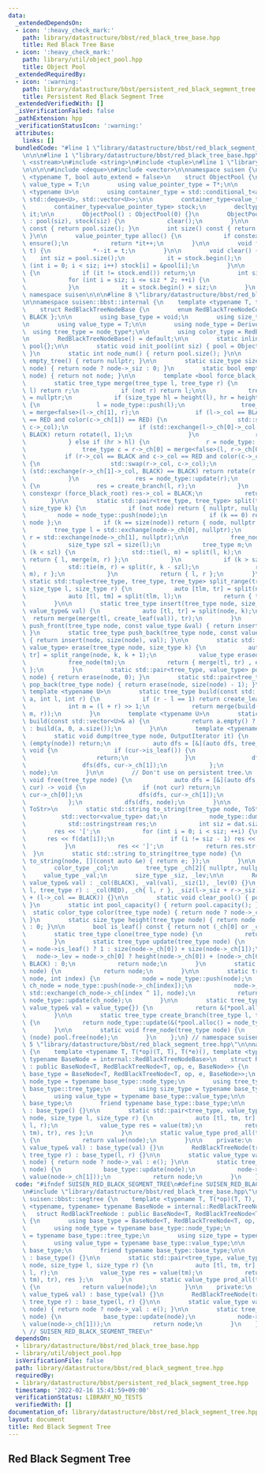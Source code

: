 ```yaml
---
data:
  _extendedDependsOn:
  - icon: ':heavy_check_mark:'
    path: library/datastructure/bbst/red_black_tree_base.hpp
    title: Red Black Tree Base
  - icon: ':heavy_check_mark:'
    path: library/util/object_pool.hpp
    title: Object Pool
  _extendedRequiredBy:
  - icon: ':warning:'
    path: library/datastructure/bbst/persistent_red_black_segment_tree.hpp
    title: Persistent Red Black Segment Tree
  _extendedVerifiedWith: []
  _isVerificationFailed: false
  _pathExtension: hpp
  _verificationStatusIcon: ':warning:'
  attributes:
    links: []
  bundledCode: "#line 1 \"library/datastructure/bbst/red_black_segment_tree.hpp\"\n\
    \n\n\n#line 1 \"library/datastructure/bbst/red_black_tree_base.hpp\"\n\n\n\n#include\
    \ <sstream>\n#include <string>\n#include <tuple>\n#line 1 \"library/util/object_pool.hpp\"\
    \n\n\n\n#include <deque>\n#include <vector>\n\nnamespace suisen {\n    template\
    \ <typename T, bool auto_extend = false>\n    struct ObjectPool {\n        using\
    \ value_type = T;\n        using value_pointer_type = T*;\n\n        template\
    \ <typename U>\n        using container_type = std::conditional_t<auto_extend,\
    \ std::deque<U>, std::vector<U>>;\n\n        container_type<value_type> pool;\n\
    \        container_type<value_pointer_type> stock;\n        decltype(stock.begin())\
    \ it;\n\n        ObjectPool() : ObjectPool(0) {}\n        ObjectPool(int siz)\
    \ : pool(siz), stock(siz) {\n            clear();\n        }\n\n        int capacity()\
    \ const { return pool.size(); }\n        int size() const { return it - stock.begin();\
    \ }\n\n        value_pointer_type alloc() {\n            if constexpr (auto_extend)\
    \ ensure();\n            return *it++;\n        }\n\n        void free(value_pointer_type\
    \ t) {\n            *--it = t;\n        }\n\n        void clear() {\n        \
    \    int siz = pool.size();\n            it = stock.begin();\n            for\
    \ (int i = 0; i < siz; i++) stock[i] = &pool[i];\n        }\n\n        void ensure()\
    \ {\n            if (it != stock.end()) return;\n            int siz = stock.size();\n\
    \            for (int i = siz; i <= siz * 2; ++i) {\n                stock.push_back(&pool.emplace_back());\n\
    \            }\n            it = stock.begin() + siz;\n        }\n    };\n} //\
    \ namespace suisen\n\n\n#line 8 \"library/datastructure/bbst/red_black_tree_base.hpp\"\
    \n\nnamespace suisen::bbst::internal {\n    template <typename T, typename Derived>\n\
    \    struct RedBlackTreeNodeBase {\n        enum RedBlackTreeNodeColor { RED,\
    \ BLACK };\n\n        using base_type = void;\n        using size_type = int;\n\
    \n        using value_type = T;\n\n        using node_type = Derived;\n      \
    \  using tree_type = node_type*;\n\n        using color_type = RedBlackTreeNodeColor;\n\
    \n        RedBlackTreeNodeBase() = default;\n\n        static inline ObjectPool<node_type>\
    \ pool{};\n\n        static void init_pool(int siz) { pool = ObjectPool<node_type>(siz);\
    \ }\n        static int node_num() { return pool.size(); }\n\n        static tree_type\
    \ empty_tree() { return nullptr; }\n\n        static size_type size(tree_type\
    \ node) { return node ? node->_siz : 0; }\n        static bool empty(tree_type\
    \ node) { return not node; }\n\n        template <bool force_black_root = true>\n\
    \        static tree_type merge(tree_type l, tree_type r) {\n            if (not\
    \ l) return r;\n            if (not r) return l;\n\n            tree_type res\
    \ = nullptr;\n            if (size_type hl = height(l), hr = height(r); hl > hr)\
    \ {\n                l = node_type::push(l);\n                tree_type c = l->_ch[1]\
    \ = merge<false>(l->_ch[1], r);\n                if (l->_col == BLACK and c->_col\
    \ == RED and color(c->_ch[1]) == RED) {\n                    std::swap(l->_col,\
    \ c->_col);\n                    if (std::exchange(l->_ch[0]->_col, BLACK) ==\
    \ BLACK) return rotate(l, 1);\n                }\n                res = node_type::update(l);\n\
    \            } else if (hr > hl) {\n                r = node_type::push(r);\n\
    \                tree_type c = r->_ch[0] = merge<false>(l, r->_ch[0]);\n     \
    \           if (r->_col == BLACK and c->_col == RED and color(c->_ch[0]) == RED)\
    \ {\n                    std::swap(r->_col, c->_col);\n                    if\
    \ (std::exchange(r->_ch[1]->_col, BLACK) == BLACK) return rotate(r, 0);\n    \
    \            }\n                res = node_type::update(r);\n            } else\
    \ {\n                res = create_branch(l, r);\n            }\n            if\
    \ constexpr (force_black_root) res->_col = BLACK;\n            return res;\n \
    \       }\n\n        static std::pair<tree_type, tree_type> split(tree_type node,\
    \ size_type k) {\n            if (not node) return { nullptr, nullptr };\n   \
    \         node = node_type::push(node);\n            if (k == 0) return { nullptr,\
    \ node };\n            if (k == size(node)) return { node, nullptr };\n\n    \
    \        tree_type l = std::exchange(node->_ch[0], nullptr);\n            tree_type\
    \ r = std::exchange(node->_ch[1], nullptr);\n\n            free_node(node);\n\n\
    \            size_type szl = size(l);\n            tree_type m;\n            if\
    \ (k < szl) {\n                std::tie(l, m) = split(l, k);\n               \
    \ return { l, merge(m, r) };\n            }\n            if (k > szl) {\n    \
    \            std::tie(m, r) = split(r, k - szl);\n                return { merge(l,\
    \ m), r };\n            }\n            return { l, r };\n        }\n\n       \
    \ static std::tuple<tree_type, tree_type, tree_type> split_range(tree_type node,\
    \ size_type l, size_type r) {\n            auto [tlm, tr] = split(node, r);\n\
    \            auto [tl, tm] = split(tlm, l);\n            return { tl, tm, tr };\n\
    \        }\n\n        static tree_type insert(tree_type node, size_type k, const\
    \ value_type& val) {\n            auto [tl, tr] = split(node, k);\n          \
    \  return merge(merge(tl, create_leaf(val)), tr);\n        }\n        static tree_type\
    \ push_front(tree_type node, const value_type &val) { return insert(node, 0, val);\
    \ }\n        static tree_type push_back(tree_type node, const value_type &val)\
    \ { return insert(node, size(node), val); }\n\n        static std::pair<tree_type,\
    \ value_type> erase(tree_type node, size_type k) {\n            auto [tl, tm,\
    \ tr] = split_range(node, k, k + 1);\n            value_type erased_value = tm->_val;\n\
    \            free_node(tm);\n            return { merge(tl, tr) , erased_value\
    \ };\n        }\n        static std::pair<tree_type, value_type> pop_front(tree_type\
    \ node) { return erase(node, 0); }\n        static std::pair<tree_type, value_type>\
    \ pop_back(tree_type node) { return erase(node, size(node) - 1); }\n\n       \
    \ template <typename U>\n        static tree_type build(const std::vector<U>&\
    \ a, int l, int r) {\n            if (r - l == 1) return create_leaf(a[l]);\n\
    \            int m = (l + r) >> 1;\n            return merge(build(a, l, m), build(a,\
    \ m, r));\n        }\n        template <typename U>\n        static tree_type\
    \ build(const std::vector<U>& a) {\n            return a.empty() ? empty_tree()\
    \ : build(a, 0, a.size());\n        }\n\n        template <typename OutputIterator>\n\
    \        static void dump(tree_type node, OutputIterator it) {\n            if\
    \ (empty(node)) return;\n            auto dfs = [&](auto dfs, tree_type cur) ->\
    \ void {\n                if (cur->is_leaf()) {\n                    *it++ = cur->_val;\n\
    \                    return;\n                }\n                dfs(dfs, cur->_ch[0]);\n\
    \                dfs(dfs, cur->_ch[1]);\n            };\n            dfs(dfs,\
    \ node);\n        }\n\n        // Don't use on persistent tree.\n        static\
    \ void free(tree_type node) {\n            auto dfs = [&](auto dfs, tree_type\
    \ cur) -> void {\n                if (not cur) return;\n                dfs(dfs,\
    \ cur->_ch[0]);\n                dfs(dfs, cur->_ch[1]);\n                free_node(cur);\n\
    \            };\n            dfs(dfs, node);\n        }\n\n        template <typename\
    \ ToStr>\n        static std::string to_string(tree_type node, ToStr f) {\n  \
    \          std::vector<value_type> dat;\n            node_type::dump(node, std::back_inserter(dat));\n\
    \            std::ostringstream res;\n            int siz = dat.size();\n    \
    \        res << '[';\n            for (int i = 0; i < siz; ++i) {\n          \
    \      res << f(dat[i]);\n                if (i != siz - 1) res << \", \";\n \
    \           }\n            res << ']';\n            return res.str();\n      \
    \  }\n        static std::string to_string(tree_type node) {\n            return\
    \ to_string(node, [](const auto &e) { return e; });\n        }\n\n    protected:\n\
    \        color_type _col;\n        tree_type _ch[2]{ nullptr, nullptr };\n   \
    \     value_type _val;\n        size_type _siz, _lev;\n\n        RedBlackTreeNodeBase(const\
    \ value_type& val) : _col(BLACK), _val(val), _siz(1), _lev(0) {}\n        RedBlackTreeNodeBase(tree_type\
    \ l, tree_type r) : _col(RED), _ch{ l, r }, _siz(l->_siz + r->_siz), _lev(l->_lev\
    \ + (l->_col == BLACK)) {}\n\n        static void clear_pool() { pool.clear();\
    \ }\n        static int pool_capacity() { return pool.capacity(); }\n\n      \
    \  static color_type color(tree_type node) { return node ? node->_col : BLACK;\
    \ }\n        static size_type height(tree_type node) { return node ? node->_lev\
    \ : 0; }\n\n        bool is_leaf() const { return not (_ch[0] or _ch[1]); }\n\n\
    \        static tree_type clone(tree_type node) {\n            return node;\n\
    \        }\n        static tree_type update(tree_type node) {\n            node->_siz\
    \ = node->is_leaf() ? 1 : size(node->_ch[0]) + size(node->_ch[1]);\n         \
    \   node->_lev = node->_ch[0] ? height(node->_ch[0]) + (node->_ch[0]->_col ==\
    \ BLACK) : 0;\n            return node;\n        }\n        static tree_type push(tree_type\
    \ node) {\n            return node;\n        }\n\n        static tree_type rotate(tree_type\
    \ node, int index) {\n            node = node_type::push(node);\n            tree_type\
    \ ch_node = node_type::push(node->_ch[index]);\n            node->_ch[index] =\
    \ std::exchange(ch_node->_ch[index ^ 1], node);\n            return node_type::update(node),\
    \ node_type::update(ch_node);\n        }\n\n        static tree_type create_leaf(const\
    \ value_type& val = value_type{}) {\n            return &(*pool.alloc() = node_type(val));\n\
    \        }\n\n        static tree_type create_branch(tree_type l, tree_type r)\
    \ {\n            return node_type::update(&(*pool.alloc() = node_type(l, r)));\n\
    \        }\n\n        static void free_node(tree_type node) {\n            if\
    \ (node) pool.free(node);\n        }\n    };\n} // namespace suisen\n\n\n#line\
    \ 5 \"library/datastructure/bbst/red_black_segment_tree.hpp\"\n\nnamespace suisen::bbst::segtree\
    \ {\n    template <typename T, T(*op)(T, T), T(*e)(), template <typename, typename>\
    \ typename BaseNode = internal::RedBlackTreeNodeBase>\n    struct RedBlackTreeNode\
    \ : public BaseNode<T, RedBlackTreeNode<T, op, e, BaseNode>> {\n        using\
    \ base_type = BaseNode<T, RedBlackTreeNode<T, op, e, BaseNode>>;\n        using\
    \ node_type = typename base_type::node_type;\n        using tree_type = typename\
    \ base_type::tree_type;\n        using size_type = typename base_type::size_type;\n\
    \        using value_type = typename base_type::value_type;\n\n        friend\
    \ base_type;\n        friend typename base_type::base_type;\n\n        RedBlackTreeNode()\
    \ : base_type() {}\n\n        static std::pair<tree_type, value_type> prod(tree_type\
    \ node, size_type l, size_type r) {\n            auto [tl, tm, tr] = base_type::split_range(node,\
    \ l, r);\n            value_type res = value(tm);\n            return { base_type::merge(base_type::merge(tl,\
    \ tm), tr), res };\n        }\n        static value_type prod_all(tree_type node)\
    \ {\n            return value(node);\n        }\n\n    private:\n        RedBlackTreeNode(const\
    \ value_type& val) : base_type(val) {}\n        RedBlackTreeNode(tree_type l,\
    \ tree_type r) : base_type(l, r) {}\n\n        static value_type value(tree_type\
    \ node) { return node ? node->_val : e(); }\n\n        static tree_type update(tree_type\
    \ node) {\n            base_type::update(node);\n            node->_val = op(value(node->_ch[0]),\
    \ value(node->_ch[1]));\n            return node;\n        }\n    };\n}\n\n\n"
  code: "#ifndef SUISEN_RED_BLACK_SEGMENT_TREE\n#define SUISEN_RED_BLACK_SEGMENT_TREE\n\
    \n#include \"library/datastructure/bbst/red_black_tree_base.hpp\"\n\nnamespace\
    \ suisen::bbst::segtree {\n    template <typename T, T(*op)(T, T), T(*e)(), template\
    \ <typename, typename> typename BaseNode = internal::RedBlackTreeNodeBase>\n \
    \   struct RedBlackTreeNode : public BaseNode<T, RedBlackTreeNode<T, op, e, BaseNode>>\
    \ {\n        using base_type = BaseNode<T, RedBlackTreeNode<T, op, e, BaseNode>>;\n\
    \        using node_type = typename base_type::node_type;\n        using tree_type\
    \ = typename base_type::tree_type;\n        using size_type = typename base_type::size_type;\n\
    \        using value_type = typename base_type::value_type;\n\n        friend\
    \ base_type;\n        friend typename base_type::base_type;\n\n        RedBlackTreeNode()\
    \ : base_type() {}\n\n        static std::pair<tree_type, value_type> prod(tree_type\
    \ node, size_type l, size_type r) {\n            auto [tl, tm, tr] = base_type::split_range(node,\
    \ l, r);\n            value_type res = value(tm);\n            return { base_type::merge(base_type::merge(tl,\
    \ tm), tr), res };\n        }\n        static value_type prod_all(tree_type node)\
    \ {\n            return value(node);\n        }\n\n    private:\n        RedBlackTreeNode(const\
    \ value_type& val) : base_type(val) {}\n        RedBlackTreeNode(tree_type l,\
    \ tree_type r) : base_type(l, r) {}\n\n        static value_type value(tree_type\
    \ node) { return node ? node->_val : e(); }\n\n        static tree_type update(tree_type\
    \ node) {\n            base_type::update(node);\n            node->_val = op(value(node->_ch[0]),\
    \ value(node->_ch[1]));\n            return node;\n        }\n    };\n}\n\n#endif\
    \ // SUISEN_RED_BLACK_SEGMENT_TREE\n"
  dependsOn:
  - library/datastructure/bbst/red_black_tree_base.hpp
  - library/util/object_pool.hpp
  isVerificationFile: false
  path: library/datastructure/bbst/red_black_segment_tree.hpp
  requiredBy:
  - library/datastructure/bbst/persistent_red_black_segment_tree.hpp
  timestamp: '2022-02-16 15:41:59+09:00'
  verificationStatus: LIBRARY_NO_TESTS
  verifiedWith: []
documentation_of: library/datastructure/bbst/red_black_segment_tree.hpp
layout: document
title: Red Black Segment Tree
---
```

## Red Black Segment Tree